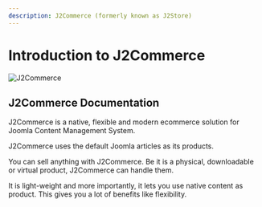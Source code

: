 ```yaml
---
description: J2Commerce (formerly known as J2Store)
---
```


# Introduction to J2Commerce

![J2Commerce](https://docs.j2commerce.com/img/j2commerce-social-card.jpg)

## J2Commerce Documentation <a href="#j2store-documentation" id="j2store-documentation"></a>

J2Commerce is a native, flexible and modern ecommerce solution for Joomla Content Management System.

J2Commerce uses the default Joomla articles as its products.

You can sell anything with J2Commerce. Be it is a physical, downloadable or virtual product, J2Commerce can handle them.

It is light-weight and more importantly, it lets you use native content as product. This gives you a lot of benefits like flexibility.
